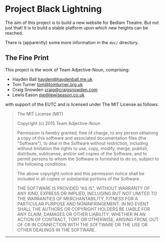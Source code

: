 # Project Black Lightning

The aim of this project is to build a new website for Bedlam Theatre.
But not just that! It is to build a stable platform upon which new
heights can be reached.

There is (apparently) some more information in the `doc/` directory.

## The Fine Print

This project is the work of Team Adjective-Noun, comprising:

* Hayden Ball <hayden@haydenball.me.uk>
* Tom Turner <tom@tomturner.org.uk>
* Craig Snowden <craig@craigsnowden.com>
* Lewis Eason <me@lewiseason.co.uk>

with support of the EUTC and is licensed under The MIT License as follows:

> The MIT License (MIT)
>
> Copyright (c) 2015 Team Adjective-Noun
>
> Permission is hereby granted, free of charge, to any person obtaining a copy
> of this software and associated documentation files (the "Software"), to deal
> in the Software without restriction, including without limitation the rights
> to use, copy, modify, merge, publish, distribute, sublicense, and/or sell
> copies of the Software, and to permit persons to whom the Software is
> furnished to do so, subject to the following conditions:
>
> The above copyright notice and this permission notice shall be included in all
> copies or substantial portions of the Software.
>
> THE SOFTWARE IS PROVIDED "AS IS", WITHOUT WARRANTY OF ANY KIND, EXPRESS OR
> IMPLIED, INCLUDING BUT NOT LIMITED TO THE WARRANTIES OF MERCHANTABILITY,
> FITNESS FOR A PARTICULAR PURPOSE AND NONINFRINGEMENT. IN NO EVENT SHALL THE
> AUTHORS OR COPYRIGHT HOLDERS BE LIABLE FOR ANY CLAIM, DAMAGES OR OTHER
> LIABILITY, WHETHER IN AN ACTION OF CONTRACT, TORT OR OTHERWISE, ARISING FROM,
> OUT OF OR IN CONNECTION WITH THE SOFTWARE OR THE USE OR OTHER DEALINGS IN THE
> SOFTWARE.

---
